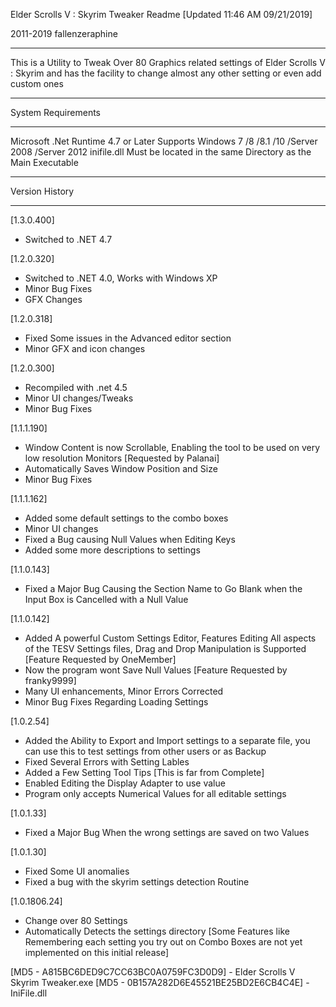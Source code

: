 Elder Scrolls V : Skyrim Tweaker Readme [Updated 11:46 AM 09/21/2019]

2011-2019 fallenzeraphine


______________________________

This is a Utility to Tweak Over 80 Graphics related settings of Elder Scrolls V : Skyrim
and has the facility to change almost any other setting or even add custom ones
______________________________


System Requirements
___________________

Microsoft .Net Runtime 4.7 or Later
Supports Windows 7 /8 /8.1 /10 /Server 2008 /Server 2012
inifile.dll Must be located in the same Directory as the Main Executable
________________________________________________________


Version History
_______________

[1.3.0.400]

* Switched to .NET 4.7

[1.2.0.320]

* Switched to .NET 4.0, Works with Windows XP
* Minor Bug Fixes
* GFX Changes

[1.2.0.318]

* Fixed Some issues in the Advanced editor section
* Minor GFX and icon changes

[1.2.0.300]

* Recompiled with .net 4.5
* Minor UI changes/Tweaks
* Minor Bug Fixes

[1.1.1.190]

* Window Content is now Scrollable, Enabling the tool to be used on very low resolution Monitors [Requested by Palanai]
* Automatically Saves Window Position and Size
* Minor Bug Fixes


[1.1.1.162]

* Added some default settings to the combo boxes
* Minor UI changes
* Fixed a Bug causing Null Values when Editing Keys
* Added some more descriptions to settings

[1.1.0.143]

* Fixed a Major Bug Causing the Section Name to Go Blank when the Input Box is Cancelled with a Null Value

[1.1.0.142]

* Added A powerful Custom Settings Editor, Features Editing All aspects of the TESV Settings files, Drag and Drop Manipulation is Supported [Feature Requested by OneMember]
* Now the program wont Save Null Values [Feature Requested by franky9999]
* Many UI enhancements, Minor Errors Corrected
* Minor Bug Fixes Regarding Loading Settings


[1.0.2.54]

* Added the Ability to Export and Import settings to a separate file, you can use this to test settings from other users or as Backup
* Fixed Several Errors with Setting Lables
* Added a Few Setting Tool Tips [This is far from Complete]
* Enabled Editing the Display Adapter to use value
* Program only accepts Numerical Values for all editable settings 

[1.0.1.33]

* Fixed a Major Bug When the wrong settings are saved on two Values

[1.0.1.30]

* Fixed Some UI anomalies
* Fixed a bug with the skyrim settings detection Routine


[1.0.1806.24]

* Change over 80 Settings
* Automatically Detects the settings directory
[Some Features like Remembering each setting you try out on Combo Boxes are not yet implemented on this initial release]

[MD5 - A815BC6DED9C7CC63BC0A0759FC3D0D9] - Elder Scrolls V Skyrim Tweaker.exe
[MD5 - 0B157A282D6E45521BE25BD2E6CB4C4E] - IniFile.dll
